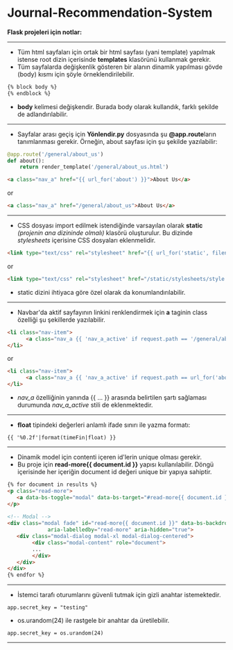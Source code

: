 # Journal-Recommendation-System

**Flask projeleri için notlar:**

---
- Tüm html sayfaları için ortak bir html sayfası (yani template) yapılmak istense root dizin içerisinde **templates** klasörünü kullanmak gerekir.
- Tüm sayfalarda değişkenlik gösteren bir alanın dinamik yapılması gövde (body) kısmı için şöyle örneklendirilebilir.

``` html
{% block body %} 
{% endblock %}
``` 
- **body** kelimesi değişkendir. Burada body olarak kullandık, farklı şekilde de adlandırılabilir.

---
- Sayfalar arası geçiş için **Yönlendir.py** dosyasında şu **@app.route**ların tanımlanması gerekir. Örneğin, about sayfası için şu şekilde yazılabilir:

``` python
@app.route('/general/about_us')
def about():
    return render_template('/general/about_us.html')
``` 

``` html
<a class="nav_a" href="{{ url_for('about') }}">About Us</a>
``` 

or

``` html
<a class="nav_a" href="/general/about_us">About Us</a>
``` 


---
- CSS dosyası import edilmek istendiğinde varsayılan olarak **static** *(projenin ana dizininde olmalı)* klasörü oluşturulur. Bu dizinde *stylesheets* içerisine CSS dosyaları eklenmelidir.

``` html
<link type="text/css" rel="stylesheet" href="{{ url_for('static', filename='stylesheets/style.css') }}">
```

or

``` html
<link type="text/css" rel="stylesheet" href="/static/stylesheets/style.css">
```

- static dizini ihtiyaca göre özel olarak da konumlandırılabilir.

---
- Navbar'da aktif sayfayının linkini renklendirmek için **a** taginin class özelliği şu şekillerde yazılabilir.

``` html
<li class="nav-item">
      <a class="nav_a {{ 'nav_a_active' if request.path == '/general/about_us' }}" href="{{ url_for('about') }}">About Us</a>
</li>
```

or

``` html
<li class="nav-item">
      <a class="nav_a {{ 'nav_a_active' if request.path == url_for('about') }}" href="{{ url_for('about') }}">About Us</a>
</li>
```

- *nav_a* özelliğinin yanında {{ ... }} arasında belirtilen şartı sağlaması durumunda *nav_a_active* stili de eklenmektedir.

---
- **float** tipindeki değerleri anlamlı ifade sınırı ile yazma formatı:

```
{{ '%0.2f'|format(timeFin|float) }}
```

---
- Dinamik model için contenti içeren id'lerin unique olması gerekir.
- Bu proje için **read-more{{ document.id }}** yapısı kullanılabilir. Döngü içerisinde her içeriğin document id değeri unique bir yapıya sahiptir. 
``` html
{% for document in results %}
<p class="read-more">
   <a data-bs-toggle="modal" data-bs-target="#read-more{{ document.id }}">Read More</a>
</p>
   
<!-- Modal -->
<div class="modal fade" id="read-more{{ document.id }}" data-bs-backdrop="static" data-bs-keyboard="false" tabindex="-1"
             aria-labelledby="read-more" aria-hidden="true">
   <div class="modal-dialog modal-xl modal-dialog-centered">
        <div class="modal-content" role="document">
        ...
        </div>
   </div>
</div>
{% endfor %}
```
---

- İstemci tarafı oturumlarını güvenli tutmak için gizli anahtar istemektedir. 

```app.secret_key = "testing"``` 

- os.urandom(24) ile rastgele bir anahtar da üretilebilir.

```app.secret_key = os.urandom(24)``` 

---

